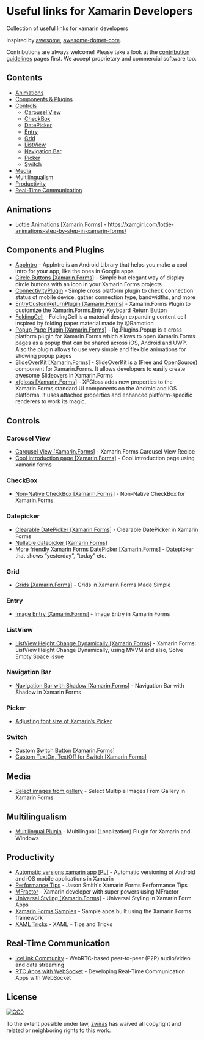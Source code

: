 # Useful links for Xamarin Developers
Collection of useful links for xamarin developers

Inspired by [awesome](https://github.com/sindresorhus/awesome), [awesome-dotnet-core](https://github.com/thangchung/awesome-dotnet-core).

Contributions are always welcome! Please take a look at the [contribution guidelines](https://github.com/zwiras/links-for-xamarin-developers/blob/master/contributing.md) pages first. We accept proprietary and commercial software too.

## Contents
* [Animations](#animations)
* [Components & Plugins](#components-and-plugins)
* [Controls](#controls)  
  * [Carousel View](#carousel-view)
  * [CheckBox](#checkbox)
  * [DatePicker](#datepicker)
  * [Entry](#entry)
  * [Grid](#grid) 
  * [ListView](#listview)
  * [Navigation Bar](#navigation-bar)
  * [Picker](#picker)
  * [Switch](#switch)
* [Media](#media)
* [Multilingualism](#multilingualism)
* [Productivity](#productivity)
* [Real-Time Communication](#real-time-communication)

## Animations
* [Lottie Animations [Xamarin.Forms]](https://xamgirl.com/lottie-animations-step-by-step-in-xamarin-forms/) - https://xamgirl.com/lottie-animations-step-by-step-in-xamarin-forms/

## Components and Plugins
* [AppIntro](https://github.com/JonDouglas/AppIntro) - AppIntro is an Android Library that helps you make a cool intro for your app, like the ones in Google apps
* [Circle Buttons [Xamarin.Forms]](https://github.com/wilsonvargas/ButtonCirclePlugin) - Simple but elegant way of display circle buttons with an icon in your Xamarin.Forms projects
* [ConnectivityPlugin](https://github.com/jamesmontemagno/ConnectivityPlugin) - Simple cross platform plugin to check connection status of mobile device, gather connection type, bandwidths, and more
* [EntryCustomReturnPlugin [Xamarin.Forms]](https://github.com/brminnick/EntryCustomReturnPlugin) - Xamarin.Forms Plugin to customize the Xamarin.Forms.Entry Keyboard Return Button 
* [FoldingCell](https://github.com/Ramotion/folding-cell-android) - FoldingCell is a material design expanding content cell inspired by folding paper material made by @Ramotion 
* [Popup Page Plugin [Xamarin.Forms]](https://github.com/rotorgames/Rg.Plugins.Popup) - Rg.Plugins.Popup is a cross platform plugin for Xamarin.Forms which allows to open Xamarin.Forms pages as a popup that can be shared across iOS, Android and UWP. Also the plugin allows to use very simple and flexible animations for showing popup pages
* [SlideOverKit [Xamarin.Forms]](http://www.xam-consulting.com/slideoverkit-xamarin-forms/) - SlideOverKit is a (Free and OpenSource) component for Xamarin.Forms. It allows developers to easily create awesome Slideovers in Xamarin.Forms
* [xfgloss [Xamarin.Forms]](https://github.com/tbaggett/xfgloss) - XFGloss adds new properties to the Xamarin.Forms standard UI components on the Android and iOS platforms. It uses attached properties and enhanced platform-specific renderers to work its magic.
## Controls
### Carousel View
* [Carousel View [Xamarin.Forms]](https://chrisriesgo.com/xamarin-forms-carousel-view-recipe/) - Xamarin.Forms Carousel View Recipe
* [Cool introduction page [Xamarin.Forms]](https://xamgirl.com/cool-introduction-page-using-xamarin-forms/) - Cool introduction page using xamarin forms
### CheckBox
* [Non-Native CheckBox [Xamarin.Forms]](http://intellectualponderings.blogspot.com/2014/12/xamarin-forms-non-native-checkbox.html) - Non-Native CheckBox for Xamarin.Forms
### Datepicker
* [Clearable DatePicker [Xamarin.Forms]](https://xamgirl.com/clearable-datepicker-in-xamarin-forms/) - Clearable DatePicker in Xamarin Forms
* [Nullable datepicker [Xamarin.Forms]](https://forums.xamarin.com/discussion/20028/datepicker-possible-to-bind-to-nullable-date-value)
* [More friendly Xamarin Forms DatePicker [Xamarin.Forms]](https://damian.fyi/2017/01/24/friendly-xamarin-forms-datepicker/) - Datepicker that shows “yesterday”, “today” etc.
### Grid 
* [Grids [Xamarin.Forms]](https://xamgirl.com/grids-xamarin-forms-made-simple/) - Grids in Xamarin Forms Made Simple
### Entry
* [Image Entry [Xamarin.Forms]](https://xamgirl.com/image-entry-in-xamarin-forms/) - Image Entry in Xamarin Forms
### ListView
* [ListView Height Change Dynamically [Xamarin.Forms]](https://xamarinsharp.com/2017/05/20/xamarin-forms-listview-height-change-dynamically-using-mvvm-and-also-solve-empty-space-issue/) - Xamarin Forms: ListView Height Change Dynamically, using MVVM and also, Solve Empty Space issue
### Navigation Bar
* [Navigation Bar with Shadow [Xamarin.Forms]](https://xamgirl.com/navigation-bar-with-shadow-in-xamarin-forms/) - Navigation Bar with Shadow in Xamarin Forms
### Picker
* [Adjusting font size of Xamarin’s Picker](https://xamarinexplorer.com/2017/09/30/font-size-picker/)
### Switch
* [Custom Switch Button [Xamarin.Forms]](https://xamarinskills.blogspot.com/2018/01/xamarinforms-custom-switch-button.html) 
* [Custom TextOn, TextOff for Switch [Xamarin.Forms]](https://forums.xamarin.com/discussion/30526/custom-texton-textoff-for-switch-possible-to-override-or-support-on-roadmap)
## Media
* [Select images from gallery](https://xamgirl.com/select-multiple-images-from-gallery-in-xamarin-forms/) - Select Multiple Images From Gallery in Xamarin Forms

## Multilingualism
* [Multilingual Plugin](https://xamgirl.com/multilingual-localization-plugin-for-xamarin/) - Multilingual (Localization) Plugin for Xamarin and Windows

## Productivity
* [Automatic versions xamarin app [PL]](https://www.dobreprogramy.pl/djfoxer/Automatyczne-wersjonowanie-aplikacji-mobilnych-Android-i-iOS-w-Xamarin,85853.html) - Automatic versioning of Android and iOS mobile applications in Xamarin
* [Performance Tips](https://kent-boogaart.com/blog/jason-smith's-xamarin-forms-performance-tips) - Jason Smith's Xamarin Forms Performance Tips
* [MFractor](https://xamgirl.com/xamarin-developer-with-superporwers-using-mfractor/) - Xamarin developer with super powers using MFractor
 * [Universal Styling [Xamarin.Forms]](https://xamgirl.com/universal-styling-in-xamarin-form-apps/) - Universal Styling in Xamarin Form Apps
* [Xamarin Forms Samples](https://github.com/xamarin/xamarin-forms-samples) - Sample apps built using the Xamarin.Forms framework
* [XAML Tricks](https://xamgirl.com/xaml-tips-and-tricks/) - XAML – Tips and Tricks

## Real-Time Communication
* [IceLink Community](https://components.xamarin.com/view/icelinkcommunity) - WebRTC-based peer-to-peer (P2P) audio/video and data streaming
* [RTC Apps with WebSocket](https://blog.xamarin.com/developing-real-time-communication-apps-with-websocket/) - Developing Real-Time Communication Apps with WebSocket

## License

[![CC0](http://mirrors.creativecommons.org/presskit/buttons/88x31/svg/cc-zero.svg)](https://creativecommons.org/publicdomain/zero/1.0/)

To the extent possible under law, [zwiras](https://github.com/zwiras) has waived all copyright and related or neighboring rights to this work.
